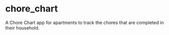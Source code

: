 # chore_chart
A Chore Chart app for apartments to track the chores that are completed in their household.
